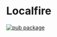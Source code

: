 # Localfire
[![pub package](https://img.shields.io/pub/v/localfire)](https://pub.dev/packages/localfire)
